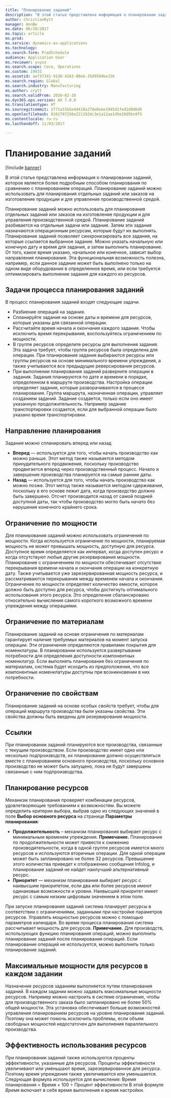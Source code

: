 ```yaml
---
title: "Планирование заданий"
description: "В этой статье представлена информация о планировании заданий, которое является более подробным способом планирования по сравнению с планированием операций. Планирование заданий можно использовать для планирования отдельных заданий или заказов на изготовление продукции и для управления производственной средой."
author: ChristianRytt
manager: AnnBe
ms.date: 06/20/2017
ms.topic: article
ms.prod: 
ms.service: dynamics-ax-applications
ms.technology: 
ms.search.form: ProdSchedule
audience: Application User
ms.reviewer: yuyus
ms.search.scope: Core, Operations
ms.custom: 19431
ms.assetid: aef37341-91d8-4263-80eb-35d9584be156
ms.search.region: Global
ms.search.industry: Manufacturing
ms.author: crytt
ms.search.validFrom: 2016-02-28
ms.dyn365.ops.version: AX 7.0.0
ms.translationtype: HT
ms.sourcegitcommit: 2771a31b5a4d418a27de0ebe1945d1fed2d8d6d6
ms.openlocfilehash: 8162797256e221192dc3e1a12aa145e28d5bc0f5
ms.contentlocale: ru-ru
ms.lasthandoff: 11/03/2017

---
```


# <a name="job-scheduling"></a>Планирование заданий

[!include [banner](../includes/banner.md)]

В этой статье представлена информация о планировании заданий, которое является более подробным способом планирования по сравнению с планированием операций. Планирование заданий можно использовать для планирования отдельных заданий или заказов на изготовление продукции и для управления производственной средой.

Планирование заданий можно использовать для планирования отдельных заданий или заказов на изготовление продукции и для управления производственной средой. Планирование заданий разбивается на отдельные задачи или задания. Затем эти задания назначаются операционным ресурсам, которые будут их выполнять. Планирование заданий позволяет синхронизировать все задания, на которые ссылается выбранное задание. Можно указать начальную или конечную дату и время для задания, а затем выполнить планирование. От того, какое время указано, начальное или конечное, зависит выбор направления планирования. Эта функциональная возможность полезна, например, если данное задание может быть выполнено только на одном виде оборудования в определенное время, или если требуется оптимизировать выполнение задания для каждого из ресурсов.

## <a name="tasks-in-the-job-scheduling-process"></a>Задачи процесса планирования заданий
В процесс планирования заданий входят следующие задачи.

-   Разбиение операций на задания.
-   Спланируйте задания на основе даты и времени для ресурсов, которые указаны для связанной операции.
-   Рассчитайте время начала и окончания каждого задания. Чтобы исключить время перекрывания, воспользуйтесь ограничением по мощности.
-   В группе ресурсов определите ресурсы для выполнения задания. Эта задача требует, чтобы группа ресурсов была определена для операции. При планирования задания выбираются ресурсы или группы ресурсов на основе минимального времени упреждения, а также учитываются все предыдущие реверсирования ресурсов.
-   При выполнении планирования заданий разверните операции в задания. Задания планируются по дате и времени в порядке, определенном в маршруте производства. Настройка операции определяет задания, которые разворачиваются в процессе планирования. Группа маршрута, назначенная операции, управляет созданием заданий. Задание создается, только если оно имеет указанную продолжительность. Например задание транспортировки создается, если для выбранной операции было указано время транспортировки.

## <a name="scheduling-direction"></a>Направление планирования
Задания можно спланировать вперед или назад

-   **Вперед** — используется для того, чтобы начать производство как можно раньше. Этот метод также называется методом принудительного продвижения, поскольку производство продвигается вперед через производственный процесс. Начало и завершение производства планируется на самые ранние даты.
-   **Назад** — используется для того, чтобы начать производство как можно позже. Этот метод также называется методом сдерживания, поскольку в его основе лежит дата, когда производство должно быть завершено. Отсчет производится назад от самой поздней доступной даты, так чтобы производство могло быть начато без нарушения конечного крайнего срока.

## <a name="finite-capacity"></a>Ограничение по мощности
Для планирования заданий можно использовать ограничения по мощности. Когда используется ограничение по мощности, планируемая мощность не может превышать мощность, доступную для ресурса. Доступное время определяется как интервал, когда доступен ресурс и когда отсутствуют любые другие резервирования мощности. Планирование с ограничением по мощности обеспечивает отсутствие перекрывания времени начала и окончания операции на конкретную дату. Также учитывается уже зарезервированная мощность ресурса, и рассматриваются перекрывания между временем начала и окончания. Ограничение по мощности определяет количество емкости, которое должно быть доступно для ресурса, чтобы достигнуть оптимального использования этого ресурса. Это определение сбалансировано относительно вычисления самого короткого возможного времени упреждения между операциями.

## <a name="finite-materials"></a>Ограничение по материалам
Планирование заданий на основе ограничения по материалам гарантирует наличие требуемых материалов на момент запуска операции. Эти ограничения определяются правилами покрытия для номенклатуры. В планировании используется развертывание потребности для определения доступности компонентных номенклатур. Если выполнять планирование без ограничения по материалам, система будет исходить из предположения, что все компонентные номенклатуры доступны при возникновении в них потребности.

## <a name="finite-properties"></a>Ограничение по свойствам
Планирование заданий на основе особых свойств требует, чтобы для операций маршрута производства были указаны свойства. Эти свойства должны быть введены для резервирования мощности.

## <a name="references"></a>Ссылки
При планировании заданий планируются все производства, связанные с текущим производством. Если производство имеет одно или несколько подпроизводств, их планирование должно осуществляться вместе с планированием основного производства, поскольку основное производство не может быть запущено, пока не будут завершены связанные с ним подпроизводства.

## <a name="schedule-resources"></a>Планирование ресурсов
Механизм планирования проверяет комбинации ресурсов, удовлетворяющие требованиям к возможностям. Вы можете определить критерии выбора, выбрав одно из следующих значений в поле **Выбор основного ресурса** на странице **Параметры планирования**:

-   **Продолжительность** – механизм планирования выбирает ресурс с минимальным временем упреждения. **Примечание.** Планирование по продолжительности может привести к снижению производительности, когда в одной группе ресурсов имеется много ресурсов и используются вторичные операции. Для одной операции может быть запланировано не более 32 ресурсов. Превышение этого количества приведет к отображению сообщения Infolog, и планирование заданий не найдет наилучший альтернативный ресурс.
-   **Приоритет** — механизм планирования выбирает ресурс с наивысшим приоритетом, если два или более ресурсов имеют одинаковые возможности и уровни. Наивысший приоритет имеет ресурс с самым низким цифровым значением в этом поле.

При запуске планирования заданий система планирует ресурсы в соответствии с ограничениями, заданными при настройке параметров ресурсов. Управлять мощностью ресурсов можно с помощью параметров календаря. Во время процесса планирования система рассчитывает мощность для ресурсов. **Примечание.** Для производств, использующих функцию планирования операций, можно выполнить планирование заданий после планирования операций. Если планирование операций не используется, можно выполнить только планирование заданий.

## <a name="maximum-capacities-for-resources-per-job-order"></a>Максимальные мощности для ресурсов в каждом задании
Назначение ресурсов заданиям выполняется путем планирования заданий. В каждом задании можно задавать максимальные мощности ресурсов. Например можно настроить в системе ограничение, чтобы для производственного заказа было запланировано не более 50% общей мощности. Эта установка обеспечивает больше возможностей управления планированием ресурсов на уровне планирования заданий. Поэтому она может помочь исключить проблемы, если объем свободных мощностей недостаточен для выполнения параллельного производства.

## <a name="resource-efficiency"></a>Эффективность использования ресурсов
При планировании заданий также используются проценты эффективности, указанные для ресурсов. Проценты эффективности увеличивают или уменьшают время, зарезервированное для ресурса. Поэтому время упреждения также увеличивается или уменьшается. Следующая формула используется для вычисления: Время планирования = Время × 100 ÷ Процент эффективности В этой формуле *Время* включает в себя время выполнения и время настройки.




